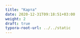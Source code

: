 ```yaml
---
title: "Карта"
date: 2020-12-31T09:18:51+03:00
weight: 2
draft: true
typora-root-url: ../../static
---
```


